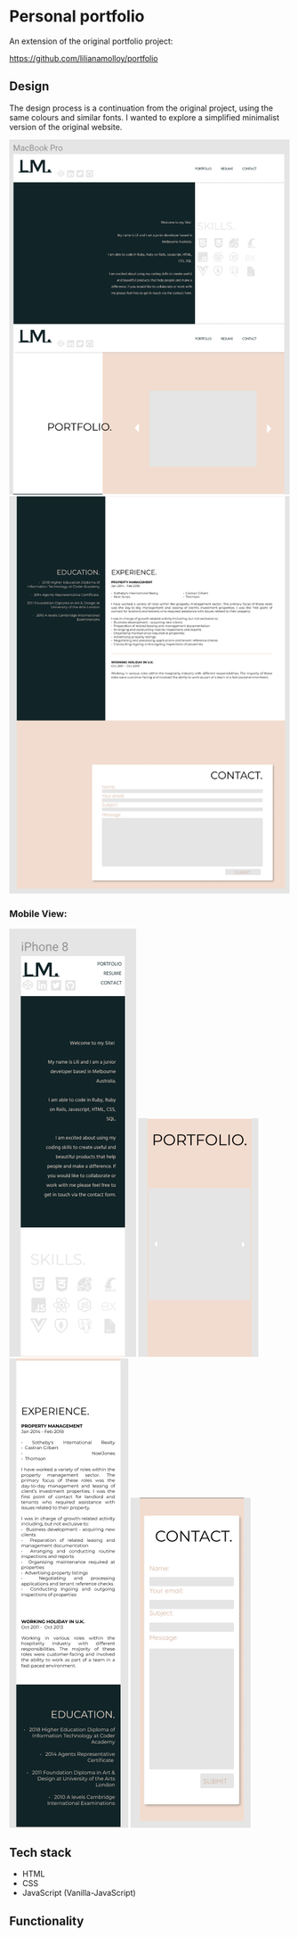 # Personal portfolio
An extension of the original portfolio project:

https://github.com/lilianamolloy/portfolio

## Design 

The design process is a continuation from the original project, using the same colours and similar fonts. I wanted to explore a simplified minimalist version of the original website.

![website design](docs/figma_design1.png)
![website design](docs/figma_design2.png)

### Mobile View:

![website design](docs/figma_mobile1.png)
![website design](docs/figma_mobile2.png)
![website design](docs/figma_mobile3.png)
![website design](docs/figma_mobile4.png)

## Tech stack

- HTML
- CSS
- JavaScript (Vanilla-JavaScript)

## Functionality
